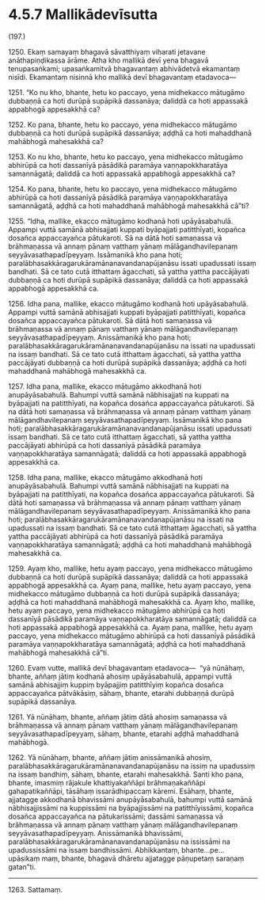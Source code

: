 

# 4.5.7 Mallikādevīsutta




(197.)

1250\. Ekaṃ samayaṃ bhagavā sāvatthiyaṃ viharati jetavane anāthapiṇḍikassa ārāme. Atha kho mallikā devī yena bhagavā tenupasaṅkami; upasaṅkamitvā bhagavantaṃ abhivādetvā ekamantaṃ nisīdi. Ekamantaṃ nisinnā kho mallikā devī bhagavantaṃ etadavoca—

1251\. “Ko nu kho, bhante, hetu ko paccayo, yena midhekacco mātugāmo dubbaṇṇā ca hoti durūpā supāpikā dassanāya; daliddā ca hoti appassakā appabhogā appesakkhā ca?

1252\. Ko pana, bhante, hetu ko paccayo, yena midhekacco mātugāmo dubbaṇṇā ca hoti durūpā supāpikā dassanāya; aḍḍhā ca hoti mahaddhanā mahābhogā mahesakkhā ca?

1253\. Ko nu kho, bhante, hetu ko paccayo, yena midhekacco mātugāmo abhirūpā ca hoti dassanīyā pāsādikā paramāya vaṇṇapokkharatāya samannāgatā; daliddā ca hoti appassakā appabhogā appesakkhā ca?

1254\. Ko pana, bhante, hetu ko paccayo, yena midhekacco mātugāmo abhirūpā ca hoti dassanīyā pāsādikā paramāya vaṇṇapokkharatāya samannāgatā, aḍḍhā ca hoti mahaddhanā mahābhogā mahesakkhā cā”ti?

1255\. “Idha, mallike, ekacco mātugāmo kodhanā hoti upāyāsabahulā. Appampi vuttā samānā abhisajjati kuppati byāpajjati patitthīyati, kopañca dosañca appaccayañca pātukaroti. Sā na dātā hoti samaṇassa vā brāhmaṇassa vā annaṃ pānaṃ vatthaṃ yānaṃ mālāgandhavilepanaṃ seyyāvasathapadīpeyyaṃ. Issāmanikā kho pana hoti; paralābhasakkāragarukāramānanavandanapūjanāsu issati upadussati issaṃ bandhati. Sā ce tato cutā itthattaṃ āgacchati, sā yattha yattha paccājāyati dubbaṇṇā ca hoti durūpā supāpikā dassanāya; daliddā ca hoti appassakā appabhogā appesakkhā ca.

1256\. Idha pana, mallike, ekacco mātugāmo kodhanā hoti upāyāsabahulā. Appampi vuttā samānā abhisajjati kuppati byāpajjati patitthīyati, kopañca dosañca appaccayañca pātukaroti. Sā dātā hoti samaṇassa vā brāhmaṇassa vā annaṃ pānaṃ vatthaṃ yānaṃ mālāgandhavilepanaṃ seyyāvasathapadīpeyyaṃ. Anissāmanikā kho pana hoti; paralābhasakkāragarukāramānanavandanapūjanāsu na issati na upadussati na issaṃ bandhati. Sā ce tato cutā itthattaṃ āgacchati, sā yattha yattha paccājāyati dubbaṇṇā ca hoti durūpā supāpikā dassanāya; aḍḍhā ca hoti mahaddhanā mahābhogā mahesakkhā ca.

1257\. Idha pana, mallike, ekacco mātugāmo akkodhanā hoti anupāyāsabahulā. Bahumpi vuttā samānā nābhisajjati na kuppati na byāpajjati na patitthīyati, na kopañca dosañca appaccayañca pātukaroti. Sā na dātā hoti samaṇassa vā brāhmaṇassa vā annaṃ pānaṃ vatthaṃ yānaṃ mālāgandhavilepanaṃ seyyāvasathapadīpeyyaṃ. Issāmanikā kho pana hoti; paralābhasakkāragarukāramānanavandanapūjanāsu issati upadussati issaṃ bandhati. Sā ce tato cutā itthattaṃ āgacchati, sā yattha yattha paccājāyati abhirūpā ca hoti dassanīyā pāsādikā paramāya vaṇṇapokkharatāya samannāgatā; daliddā ca hoti appassakā appabhogā appesakkhā ca.

1258\. Idha pana, mallike, ekacco mātugāmo akkodhanā hoti anupāyāsabahulā. Bahumpi vuttā samānā nābhisajjati na kuppati na byāpajjati na patitthīyati, na kopañca dosañca appaccayañca pātukaroti. Sā dātā hoti samaṇassa vā brāhmaṇassa vā annaṃ pānaṃ vatthaṃ yānaṃ mālāgandhavilepanaṃ seyyāvasathapadīpeyyaṃ. Anissāmanikā kho pana hoti; paralābhasakkāragarukāramānanavandanapūjanāsu na issati na upadussati na issaṃ bandhati. Sā ce tato cutā itthattaṃ āgacchati, sā yattha yattha paccājāyati abhirūpā ca hoti dassanīyā pāsādikā paramāya vaṇṇapokkharatāya samannāgatā; aḍḍhā ca hoti mahaddhanā mahābhogā mahesakkhā ca.

1259\. Ayaṃ kho, mallike, hetu ayaṃ paccayo, yena midhekacco mātugāmo dubbaṇṇā ca hoti durūpā supāpikā dassanāya; daliddā ca hoti appassakā appabhogā appesakkhā ca. Ayaṃ pana, mallike, hetu ayaṃ paccayo, yena midhekacco mātugāmo dubbaṇṇā ca hoti durūpā supāpikā dassanāya; aḍḍhā ca hoti mahaddhanā mahābhogā mahesakkhā ca. Ayaṃ kho, mallike, hetu ayaṃ paccayo, yena midhekacco mātugāmo abhirūpā ca hoti dassanīyā pāsādikā paramāya vaṇṇapokkharatāya samannāgatā; daliddā ca hoti appassakā appabhogā appesakkhā ca. Ayaṃ pana, mallike, hetu ayaṃ paccayo, yena midhekacco mātugāmo abhirūpā ca hoti dassanīyā pāsādikā paramāya vaṇṇapokkharatāya samannāgatā; aḍḍhā ca hoti mahaddhanā mahābhogā mahesakkhā cā”ti.

1260\. Evaṃ vutte, mallikā devī bhagavantaṃ etadavoca—  “yā nūnāhaṃ, bhante, aññaṃ jātiṃ kodhanā ahosiṃ upāyāsabahulā, appampi vuttā samānā abhisajjiṃ kuppiṃ byāpajjiṃ patitthīyiṃ kopañca dosañca appaccayañca pātvākāsiṃ, sāhaṃ, bhante, etarahi dubbaṇṇā durūpā supāpikā dassanāya.

1261\. Yā nūnāhaṃ, bhante, aññaṃ jātiṃ dātā ahosiṃ samaṇassa vā brāhmaṇassa vā annaṃ pānaṃ vatthaṃ yānaṃ mālāgandhavilepanaṃ seyyāvasathapadīpeyyaṃ, sāhaṃ, bhante, etarahi aḍḍhā mahaddhanā mahābhogā.

1262\. Yā nūnāhaṃ, bhante, aññaṃ jātiṃ anissāmanikā ahosiṃ, paralābhasakkāragarukāramānanavandanapūjanāsu na issiṃ na upadussiṃ na issaṃ bandhiṃ, sāhaṃ, bhante, etarahi mahesakkhā. Santi kho pana, bhante, imasmiṃ rājakule khattiyakaññāpi brāhmaṇakaññāpi gahapatikaññāpi, tāsāhaṃ issarādhipaccaṃ kāremi. Esāhaṃ, bhante, ajjatagge akkodhanā bhavissāmi anupāyāsabahulā, bahumpi vuttā samānā nābhisajjissāmi na kuppissāmi na byāpajjissāmi na patitthīyissāmi, kopañca dosañca appaccayañca na pātukarissāmi; dassāmi samaṇassa vā brāhmaṇassa vā annaṃ pānaṃ vatthaṃ yānaṃ mālāgandhavilepanaṃ seyyāvasathapadīpeyyaṃ. Anissāmanikā bhavissāmi, paralābhasakkāragarukāramānanavandanapūjanāsu na ississāmi na upadussissāmi na issaṃ bandhissāmi. Abhikkantaṃ, bhante…pe…  upāsikaṃ maṃ, bhante, bhagavā dhāretu ajjatagge pāṇupetaṃ saraṇaṃ gatan”ti.

---

1263\. Sattamaṃ.





